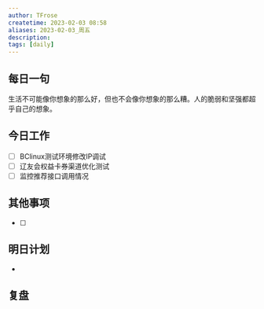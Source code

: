 ```yaml
---
author: TFrose
createtime: 2023-02-03 08:58
aliases: 2023-02-03_周五
description:
tags: [daily]
---
```


## 每日一句
生活不可能像你想象的那么好，但也不会像你想象的那么糟。人的脆弱和坚强都超乎自己的想象。

## 今日工作
- [ ] BClinux测试环境修改IP调试
- [ ] 辽友会权益卡券渠道优化测试
- [ ] 监控推荐接口调用情况

## 其他事项
- [ ] 

## 明日计划
- 

## 复盘

